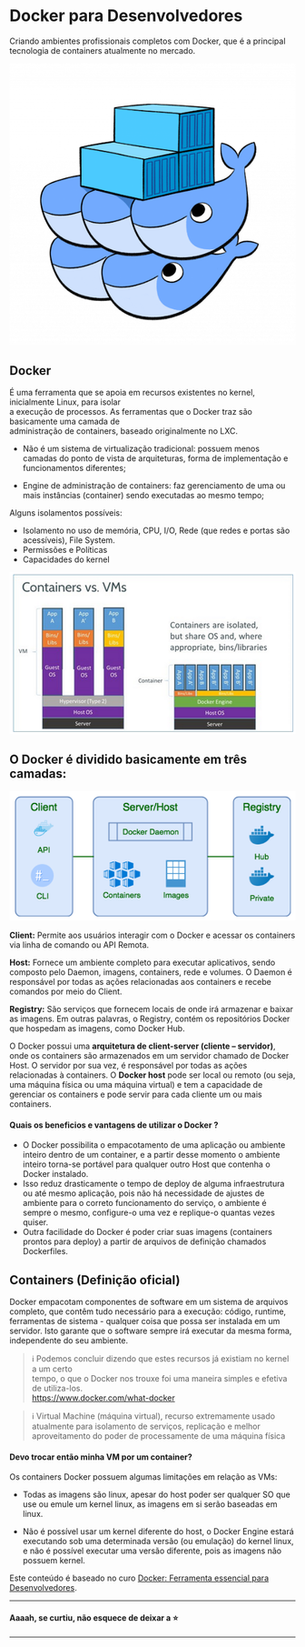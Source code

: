 
# Docker para Desenvolvedores  
Criando ambientes profissionais completos com Docker, que é a principal tecnologia de containers atualmente no mercado.  

![arquitetura vm vs docker](./img/doker-logo.png)  

## Docker  
É uma ferramenta que se apoia em recursos existentes no kernel, inicialmente Linux, para isolar  
a execução de processos. As ferramentas que o Docker traz são basicamente uma camada de  
administração de containers, baseado originalmente no LXC.  

 -  Não é um sistema de virtualização tradicional: possuem menos camadas do ponto de vista de arquiteturas, forma de implementação e funcionamentos diferentes;
 
 - Engine de administração de containers: faz gerenciamento de uma ou mais instâncias (container) sendo executadas ao mesmo tempo;
  
Alguns isolamentos possíveis:

- Isolamento no uso de memória, CPU, I/O, Rede (que redes e portas são acessíveis), File System.  
- Permissões e Políticas  
- Capacidades do kernel  

![arquitetura vm vs docker](./img/doker.png)

## O Docker é dividido basicamente em três camadas:

![arquitetura vm vs docker](./img/doker-server.png)

**Client:** Permite aos usuários interagir com o Docker e acessar os containers via linha de comando ou API Remota.

**Host:** Fornece um ambiente completo para executar aplicativos, sendo composto pelo Daemon, imagens, containers, rede e volumes. O Daemon é responsável por todas as ações relacionadas aos containers e recebe comandos por meio do Client.

**Registry:** São serviços que fornecem locais de onde irá armazenar e baixar as imagens. Em outras palavras, o Registry, contém os repositórios Docker que hospedam as imagens, como Docker Hub.

O Docker possui uma **arquitetura de client-server (cliente – servidor)**, onde os containers são armazenados em um servidor chamado de Docker Host. O servidor por sua vez, é responsável por todas as ações relacionadas à containers.
O **Docker host** pode ser local ou remoto (ou seja, uma máquina física ou uma máquina virtual) e tem a capacidade de gerenciar os containers e pode servir para cada cliente um ou mais containers.



#### Quais os beneficios e vantagens de utilizar o Docker ?

-   O Docker possibilita o empacotamento de uma aplicação ou ambiente inteiro dentro de um container, e a partir desse momento o ambiente inteiro torna-se portável para qualquer outro Host que contenha o Docker instalado.
-   Isso reduz drasticamente o tempo de deploy de alguma infraestrutura ou até mesmo aplicação, pois não há necessidade de ajustes de ambiente para o correto funcionamento do serviço, o ambiente é sempre o mesmo, configure-o uma vez e replique-o quantas vezes quiser.
-   Outra facilidade do Docker é poder criar suas imagens (containers prontos para deploy) a partir de arquivos de definição chamados Dockerfiles.

## Containers (Definição oficial)

Docker empacotam componentes de software em um sistema de arquivos completo, que contêm tudo necessário para a execução: código, runtime, ferramentas de sistema - qualquer coisa que possa ser instalada em um servidor. Isto garante que o software sempre irá executar da mesma forma, independente do seu ambiente.

>  :information_source: Podemos concluir dizendo que estes recursos já existiam no kernel a um certo  
tempo, o que o Docker nos trouxe foi uma maneira simples e efetiva de utiliza-los.  
https://www.docker.com/what-docker  

> :information_source: Virtual Machine (máquina virtual), recurso extremamente usado atualmente para isolamento de
serviços, replicação e melhor aproveitamento do poder de processamente de uma máquina
física

#### Devo trocar então minha VM por um container? 

Os containers Docker possuem algumas limitações em relação as VMs:

- Todas as imagens são linux, apesar do host poder ser qualquer SO que use ou emule um kernel
linux, as imagens em si serão baseadas em linux.

- Não é possível usar um kernel diferente do host, o Docker Engine estará executando sob
uma determinada versão (ou emulação) do kernel linux, e não é possível executar uma versão
diferente, pois as imagens não possuem kernel.

Este conteúdo é baseado no curo [Docker: Ferramenta essencial para Desenvolvedores](https://www.udemy.com/course/curso-docker/).    

---    
#### Aaaah, se curtiu, não esquece de deixar a :star:
___